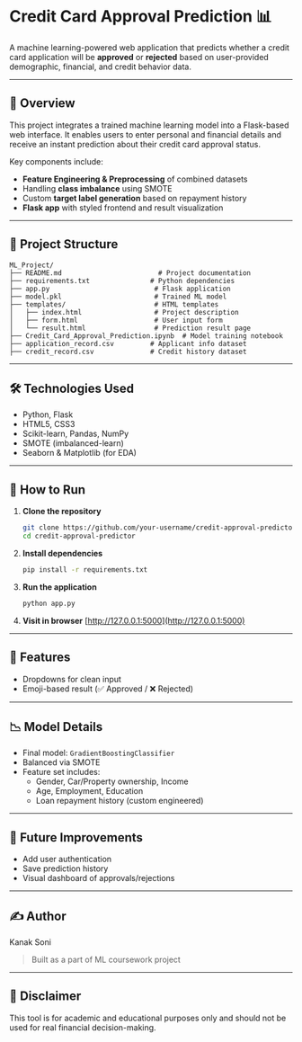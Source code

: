 # Credit Card Approval Prediction 📊

A machine learning-powered web application that predicts whether a credit card application will be **approved** or **rejected** based on user-provided demographic, financial, and credit behavior data.

---

## 🔎 Overview
This project integrates a trained machine learning model into a Flask-based web interface. It enables users to enter personal and financial details and receive an instant prediction about their credit card approval status.

Key components include:
- **Feature Engineering & Preprocessing** of combined datasets
- Handling **class imbalance** using SMOTE
- Custom **target label generation** based on repayment history
- **Flask app** with styled frontend and result visualization

---

## 📄 Project Structure
```
ML_Project/
├── README.md                        # Project documentation
├── requirements.txt               # Python dependencies
├── app.py                          # Flask application
├── model.pkl                       # Trained ML model
├── templates/                      # HTML templates
│   ├── index.html                  # Project description
│   ├── form.html                   # User input form
│   └── result.html                 # Prediction result page
├── Credit_Card_Approval_Prediction.ipynb  # Model training notebook
├── application_record.csv         # Applicant info dataset
├── credit_record.csv              # Credit history dataset
```

---

## 🛠️ Technologies Used
- Python, Flask
- HTML5, CSS3
- Scikit-learn, Pandas, NumPy
- SMOTE (imbalanced-learn)
- Seaborn & Matplotlib (for EDA)

---

## 🚀 How to Run
1. **Clone the repository**
   ```bash
   git clone https://github.com/your-username/credit-approval-predictor.git
   cd credit-approval-predictor
   ```

2. **Install dependencies**
   ```bash
   pip install -r requirements.txt
   ```

3. **Run the application**
   ```bash
   python app.py
   ```

4. **Visit in browser**
   [http://127.0.0.1:5000](http://127.0.0.1:5000)

---

## 🚀 Features
- Dropdowns for clean input
- Emoji-based result (✅ Approved / ❌ Rejected)

---

## 📉 Model Details
- Final model: `GradientBoostingClassifier`
- Balanced via SMOTE
- Feature set includes:
  - Gender, Car/Property ownership, Income
  - Age, Employment, Education
  - Loan repayment history (custom engineered)

---

## 📆 Future Improvements
- Add user authentication
- Save prediction history
- Visual dashboard of approvals/rejections

---

## ✍️ Author
Kanak Soni

> Built as a part of ML coursework project

---

## 🚫 Disclaimer
This tool is for academic and educational purposes only and should not be used for real financial decision-making.
